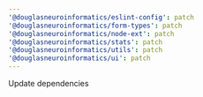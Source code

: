 ```yaml
---
'@douglasneuroinformatics/eslint-config': patch
'@douglasneuroinformatics/form-types': patch
'@douglasneuroinformatics/node-ext': patch
'@douglasneuroinformatics/stats': patch
'@douglasneuroinformatics/utils': patch
'@douglasneuroinformatics/ui': patch
---
```


Update dependencies
